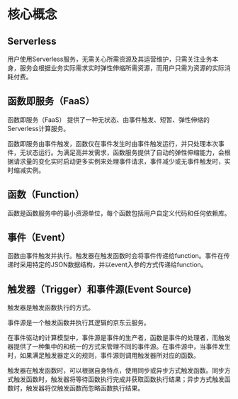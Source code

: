 # 核心概念 

## Serverless

用户使用Serverless服务，无需关心所需资源及其运营维护，只需关注业务本身，服务会根据业务实际需求实时弹性伸缩所需资源，而用户只需为资源的实际消耗付费。

 

## 函数即服务（FaaS）

函数即服务（FaaS） 提供了一种无状态、由事件触发、短暂、弹性伸缩的Serverless计算服务。

函数即服务由事件触发，函数仅在事件发生时由事件触发运行，并只处理本次事件，无状态运行。为满足高并发需求，函数服务提供了自动的弹性伸缩能力，会根据请求量的变化实时启动更多实例来处理事件请求，事件减少或无事件触发时，实时缩减实例。

 

## 函数（Function）

函数是函数服务中的最小资源单位，每个函数包括用户自定义代码和任何依赖库。

 

## 事件（Event）

函数由事件触发并执行。触发器在触发函数时会将事件传递给function。事件在传递时采用特定的JSON数据结构，并以event入参的方式传递给function。

 

## 触发器（Trigger）和事件源(Event Source)

触发器是触发函数执行的方式。

事件源是一个触发函数并执行其逻辑的京东云服务。

在事件驱动的计算模型中，事件源是事件的生产者，函数是事件的处理者，而触发器提供了一种集中的和统一的方式来管理不同的事件源。在事件源中，当事件发生时，如果满足触发器定义的规则，事件源则调用触发器所对应的函数。

触发器在触发函数时，可以根据自身特点，使用同步或异步方式触发函数。同步方式触发函数时，触发器将等待函数执行完成并获取函数执行结果；异步方式触发函数时，触发器将仅触发函数而忽略函数执行结果。
